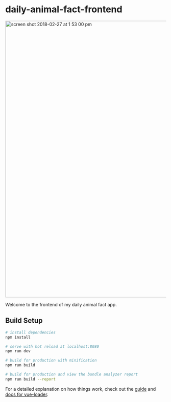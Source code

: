# daily-animal-fact-frontend

<img width="865" alt="screen shot 2018-02-27 at 1 53 00 pm" src="https://user-images.githubusercontent.com/26422138/36754320-de84c3c2-1bc5-11e8-9ae8-1866541051e1.png">

Welcome to the frontend of my daily animal fact app. 

## Build Setup

``` bash
# install dependencies
npm install

# serve with hot reload at localhost:8080
npm run dev

# build for production with minification
npm run build

# build for production and view the bundle analyzer report
npm run build --report
```

For a detailed explanation on how things work, check out the [guide](http://vuejs-templates.github.io/webpack/) and [docs for vue-loader](http://vuejs.github.io/vue-loader).
